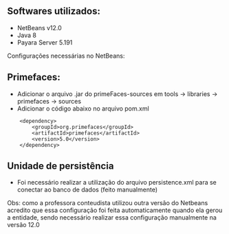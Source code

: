 ## Softwares utilizados:
 
- NetBeans v12.0
- Java 8
- Payara Server 5.191

Configurações necessárias no NetBeans:

## Primefaces:

- Adicionar o arquivo .jar do primeFaces-sources em tools -> libraries -> primefaces -> sources
- Adicionar o código abaixo no arquivo pom.xml

``````
    <dependency>
        <groupId>org.primefaces</groupId>
        <artifactId>primefaces</artifactId>
        <version>5.0</version>
    </dependency>
``````

## Unidade de persistência

- Foi necessário realizar a utilização do arquivo persistence.xml para se conectar ao banco de dados (feito manualmente)

Obs: como a professora conteudista utilizou outra versão do Netbeans acredito que essa configuração foi feita automaticamente quando ela gerou a entidade, sendo necessário realizar essa configuração manualmente na versão 12.0
